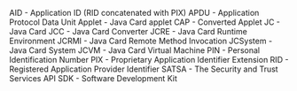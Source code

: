 AID - Application ID (RID concatenated with PIX)
APDU - Application Protocol Data Unit
Applet - Java Card applet
CAP - Converted Applet
JC - Java Card
JCC - Java Card Converter
JCRE - Java Card Runtime Environment
JCRMI - Java Card Remote Method Invocation
JCSystem - Java Card System
JCVM - Java Card Virtual Machine
PIN - Personal Identification Number
PIX - Proprietary Application Identifier Extension
RID - Registered Application Provider Identifier
SATSA - The Security and Trust Services API
SDK - Software Development Kit
